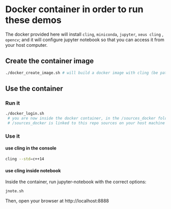 
# Docker container in order to run these demos

The docker provided here will install `cling`, `miniconda`, `jupyter`, `xeus cling` , `opencv`; and it will configure
jupyter notebook so that you can access it from your host computer.

## Create the container image
````bash
./docker_create_image.sh # will build a docker image with cling (be patient, this requires 10 minutes)
````

## Use the container

### Run it

````bash
./docker_login.sh
 # you are now inside the docker container, in the /sources_docker folder
 # /sources_docker is linked to this repo sources on your host machine
````

### Use it

#### use cling in the console
````bash
cling --std=c++14
````

#### use cling inside notebook

Inside the container, run jupyter-notebook with the correct options:
````bash
jnote.sh
````

Then, open your browser at http://localhost:8888
